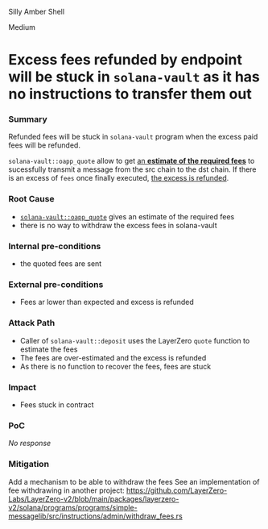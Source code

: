 Silly Amber Shell

Medium

# Excess fees refunded by endpoint will be stuck in `solana-vault` as it has no instructions to transfer them out

### Summary

Refunded fees will be stuck in `solana-vault` program when the excess paid fees will be refunded.

`solana-vault::oapp_quote` allow to get [an **estimate of the required fees**](https://docs.layerzero.network/v2/developers/solana/oft/native#estimating-fees-and-calling-send) to sucessfully transmit a message from the src chain to the dst chain. If there is an excess of `fees` once finally executed, [the excess is refunded](https://docs.layerzero.network/v2/developers/evm/oapp/overview#example-sending-a-string).

### Root Cause

- [`solana-vault::oapp_quote`](https://github.com/sherlock-audit/2024-09-orderly-network-solana-contract/blob/main/solana-vault/packages/solana/contracts/programs/solana-vault/src/instructions/oapp_instr/oapp_quote.rs#L37-L37) gives an estimate of the required fees
- there is no way to withdraw the excess fees in solana-vault

### Internal pre-conditions

- the quoted fees are sent


### External pre-conditions

- Fees ar lower than expected and excess is refunded


### Attack Path

- Caller of `solana-vault::deposit` uses the LayerZero `quote` function to estimate the fees
- The fees are over-estimated and the excess is refunded
- As there is no function to recover the fees, fees are stuck


### Impact

- Fees stuck in contract


### PoC

_No response_

### Mitigation

Add a mechanism to be able to withdraw the fees
See an implementation of fee withdrawing in another project: https://github.com/LayerZero-Labs/LayerZero-v2/blob/main/packages/layerzero-v2/solana/programs/programs/simple-messagelib/src/instructions/admin/withdraw_fees.rs